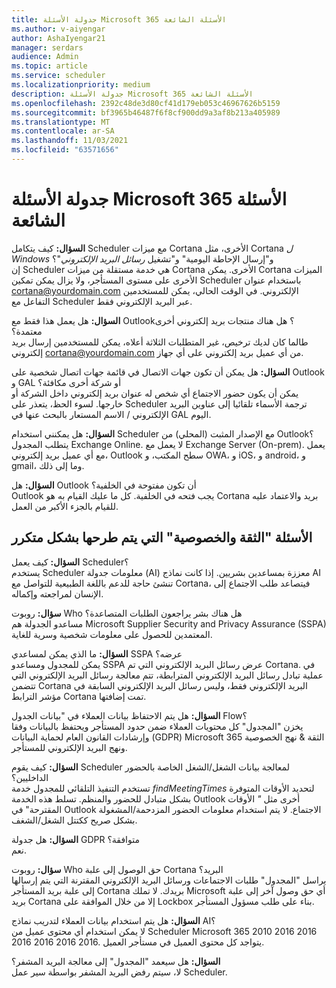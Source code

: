 ```yaml
---
title: جدولة الأسئلة Microsoft 365 الأسئلة الشائعة
ms.author: v-aiyengar
author: AshaIyengar21
manager: serdars
audience: Admin
ms.topic: article
ms.service: scheduler
ms.localizationpriority: medium
description: جدولة الأسئلة Microsoft 365 الأسئلة الشائعة
ms.openlocfilehash: 2392c48de3d80cf41d179eb053c46967626b5159
ms.sourcegitcommit: bf3965b46487f6f8cf900dd9a3af8b213a405989
ms.translationtype: MT
ms.contentlocale: ar-SA
ms.lasthandoff: 11/03/2021
ms.locfileid: "63571656"
---
```

# <a name="scheduler-for-microsoft-365-faq"></a>جدولة الأسئلة Microsoft 365 الأسئلة الشائعة

**السؤال:** كيف يتكامل Scheduler مع ميزات Cortana الأخرى، مثل Cortana *ل Windows* و"إرسال الإحاطة اليومية" و"تشغيل *رسائل البريد الإلكتروني*"؟ </br>
إن Scheduler هي خدمة مستقلة من ميزات Cortana الأخرى. يمكن Cortana الميزات الأخرى على مستوى المستأجر، ولا يزال يمكن تمكين Scheduler باستخدام عنوان cortana@yourdomain.com الإلكتروني. في الوقت الحالي، يمكن للمستخدمين التفاعل مع Scheduler عبر البريد الإلكتروني فقط.

**السؤال:** هل يعمل هذا فقط مع Outlook؟ هل هناك منتجات بريد إلكتروني أخرى معتمدة؟</br>
طالما كان لديك ترخيص، غير المتطلبات الثلاثة أعلاه، يمكن للمستخدمين إرسال بريد إلكتروني cortana@yourdomain.com من أي عميل بريد إلكتروني على أي جهاز.

**السؤال:** هل يمكن أن تكون جهات الاتصال في قائمة جهات اتصال شخصية على Outlook و GAL أو شركة أخرى مكافئة؟</br>
يمكن أن يكون حضور الاجتماع أي شخص له عنوان بريد إلكتروني داخل الشركة أو خارجها. لسوء الحظ، يتعذر على Scheduler ترجمة الأسماء تلقائيا إلى عناوين البريد الإلكتروني / الاسم المستعار بالبحث عنها في GAL اليوم.

**السؤال:** هل يمكنني استخدام Scheduler مع الإصدار المثبت (المحلي) من Outlook؟</br>
يتطلب المجدول Exchange Online. لا يعمل مع Exchange Server (On-prem). يعمل مع أي عميل بريد إلكتروني، Outlook سطح المكتب، و OWA، و iOS، و android، و gmail، وما إلى ذلك.

**السؤال:** هل Outlook أن تكون مفتوحة في الخلفية؟</br>
Outlook يجب فتحه في الخلفية. كل ما عليك القيام به هو Cortana بريد والاعتماد عليه للقيام بالجزء الأكبر من العمل.

## <a name="frequently-asked-trust-and-privacy-questions"></a>الأسئلة "الثقة والخصوصية" التي يتم طرحها بشكل متكرر

**السؤال:** كيف يعمل Scheduler؟</br>
يستخدم Scheduler معلومات جدولة (AI) معززة بمساعدين بشريين. إذا كانت نماذج AI تنشئ حاجة للدعم باللغة الطبيعية للتواصل مع Cortana، فيتصاعد طلب الاجتماع إلى الإنسان لمراجعته وإكماله.

**سؤال:** روبوت Who هل هناك بشر يراجعون الطلبات المتصاعدة؟ </br>
مساعدو الجدولة هم Microsoft Supplier Security and Privacy Assurance (SSPA) المعتمدين للحصول على معلومات شخصية وسرية للغاية.

**السؤال:** ما الذي يمكن لمساعدي SSPA عرضه؟</br>
يمكن للمجدول ومساعدو SSPA عرض رسائل البريد الإلكتروني التي تم Cortana. في عملية تبادل رسائل البريد الإلكتروني المترابطة، تتم معالجة رسائل البريد الإلكتروني التي تتضمن Cortana البريد الإلكتروني فقط، وليس رسائل البريد الإلكتروني السابقة في مؤشر الترابط Cortana تمت إضافتها.

**السؤال:** هل يتم الاحتفاظ بيانات العملاء في "بيانات الجدول Flow؟ </br>
يخزن "المجدول" كل محتويات العملاء ضمن حدود المستأجر ويحتفظ بالبيانات وفقا وإرشادات القانون العام لحماية البيانات (GDPR) Microsoft 365 الثقة & نهج الخصوصية ونهج البريد الإلكتروني للمستأجر.

**السؤال:** كيف يقوم Scheduler لمعالجة بيانات الشغل/الشغل الخاصة بالحضور الداخليين؟ </br>
تستخدم التنفيذ التلقائي للمجدول خدمة *findMeetingTimes* لتحديد الأوقات المتوفرة بشكل متبادل للحضور والمنظم. تسلط هذه الخدمة Outlook أخرى مثل *"* الأوقات المقترحة" في Outlook الاجتماع. لا يتم استخدام معلومات الحضور المزدحمة/المشغولة بشكل صريح ككتتل الشغل/الشغف.

**السؤال:** هل جدولة GDPR متوافقة؟ </br>
نعم.

**سؤال:** روبوت Who حق الوصول إلى علبة Cortana البريد؟ </br>
يراسل "المجدول" طلبات الاجتماعات ورسائل البريد الإلكتروني المقترنة التي يتم إرسالها إلى علبة بريد المستأجر Cortana بريدك. لا تملك Microsoft أي حق وصول آخر إلى علبة بريد Cortana إلا من خلال الموافقة على Lockbox بناء على طلب مسؤول المستأجر.

**السؤال:** هل يتم استخدام بيانات العملاء لتدريب نماذج AI؟</br>
لا يمكن استخدام أي محتوى عميل من Scheduler Microsoft 365 2010 2016 2016 2016 2016 2016 2016. يتواجد كل محتوى العميل في مستأجر العميل.

**السؤال:** هل سيعمد "المجدول" إلى معالجة البريد المشفر؟</br>
لا، سيتم رفض البريد المشفر بواسطة سير عمل Scheduler.
